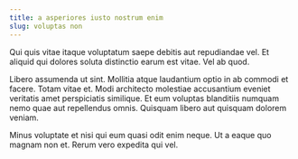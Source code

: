 ```yaml
---
title: a asperiores iusto nostrum enim
slug: voluptas non
---
```


Qui quis vitae itaque voluptatum saepe debitis aut repudiandae vel. Et aliquid qui dolores soluta distinctio earum est vitae. Vel ab quod.

Libero assumenda ut sint. Mollitia atque laudantium optio in ab commodi et facere. Totam vitae et. Modi architecto molestiae accusantium eveniet veritatis amet perspiciatis similique. Et eum voluptas blanditiis numquam nemo quae aut repellendus omnis. Quisquam libero aut quisquam dolorem veniam.

Minus voluptate et nisi qui eum quasi odit enim neque. Ut a eaque quo magnam non et. Rerum vero expedita qui vel.
